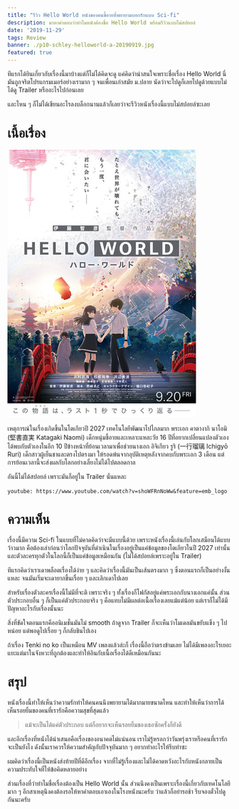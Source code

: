```yaml
---
title: "รีวิว Hello World หนังของคนขี้อายที่พยายามบอกรักแบบ Sci-fi"
description: มาหาคำตอบว่าทำไมหนังต้องชื่อ Hello World พร้อมรีวิวแบบไม่สปอยล์
date: '2019-11-29'
tags: Review
banner: ./p10-schley-helloworld-a-20190919.jpg
featured: true
---
```


ทีแรกได้ยินเกี่ยวกับเรื่องนี้มาบ้างแต่ก็ไม่ได้คิดจะดู แค่คิดว่าน่าสนใจเพราะชื่อเรื่อง Hello World นี่มันถูกจริตโปรแกรมเมอร์อย่างเรามาก ๆ จนเพื่อนเก่าสมัย ม.ปลาย นัดว่าจะไปดูก็เลยไปดูด้วยแบบไม่ได้ดู Trailer หรืออะไรไปก่อนเลย

และไหน ๆ ก็ไม่ได้เขียนอะไรลงบล็อกนานแล้วก็เลยว่าจะรีวิวหนังเรื่องนี้แบบไม่สปอยล์ซะเลย

# เนื้อเรื่อง

![Poster](A22139-3233310486.1563504783.jpg)

เหตุการณ์ในเรื่องเกิดขึ้นในโตเกียวปี 2027 เทคโนโลยีพัฒนาไปไกลมาก พระเอก คาตางากิ นาโอมิ (堅書直実 Katagaki Naomi) เด็กหนุ่มขี้อายและเหลาะแหละวัย 16 ปีที่อยากเปลี่ยนแปลงตัวเอง ได้พบกับตัวเองในอีก 10 ปีข้างหน้าที่ย้อนเวลามาเพื่อช่วยนางเอก อิจิเกียว รูริ (一行瑠璃 Ichigyō Ruri) เด็กสาวผู้เย็นชาและตรงไปตรงมา ให้รอดพ้นจากอุบัติเหตุหลังจากคบกับพระเอก 3 เดือน แต่การย้อนเวลานี้จะส่งผลกับโลกอย่างเลี่ยงไม่ได้ไปตลอดกาล

อันนี้ไม่ได้สปอยล์ เพราะมันก็อยู่ใน Trailer นั่นแหละ

`youtube: https://www.youtube.com/watch?v=shoWFRnNoWw&feature=emb_logo`

# ความเห็น

เรื่องนี้มีความ Sci-fi ในแบบที่ไม่คาดคิดว่าจะมีแบบนี้ด้วย เพราะหนังเรื่องนี้เล่นกับโลกเสมือนได้แบบว้าวมาก คือต้องเล่าก่อนว่าโลกปัจจุบันที่ดำเนินในเรื่องอยู่เป็นแค่ข้อมูลของโตเกียวในปี 2027 เท่านั้น และตัวละครทุกตัวในโลกนี้ก็เป็นแค่ข้อมูลเหมือนกัน (ไม่ได้สปอยล์เพราะอยู่ใน Trailer)

ทีแรกคิดว่าเราเดาพล็อตเรื่องได้ง่าย ๆ และคิดว่าเรื่องนี้มันเป็นเส้นตรงมาก ๆ ซึ่งตอนแรกก็เป็นอย่างงั้นแหละ จนมันเริ่มจะเดายากขึ้นเรื่อย ๆ และเลิกเดาไปเลย

สำหรับเรื่องตัวละครเรื่องนี้ไม่มีที่จะติ เพราะจริง ๆ ทั้งเรื่องก็โฟกัสอยู่แค่พระเอกกับนางเอกแค่นั้น ส่วนตัวประกอบอื่น ๆ ก็เป็นแค่ตัวประกอบจริง ๆ คือแทบไม่มีผลต่อเนื้อเรื่องเลยแม้แต่น้อย แต่เราก็ไม่ได้มีปัญหาอะไรกับเรื่องนั้นนะ

สิ่งที่ขัดใจตอนแรกคืออนิเมชั่นมันไม่ smooth ถ้าดูจาก Trailer ก็จะเห็นว่าโมเดลมันขยับแข็ง ๆ ไปหน่อย แต่พอดูไปเรื่อย ๆ ก็กลับชินไปเอง

ถ้าเรื่อง Tenki no ko เป็นเหมือน MV เพลงแล้วล่ะก็ เรื่องนี้ถือว่าตรงข้ามเลย ไม่ได้มีเพลงอะไรเยอะแยะแต่มาในจังหวะที่ถูกต้องและทำให้อินกับเนื้อเรื่องได้ดีเหมือนกันนะ

# สรุป

หนังเรื่องนี้ทำให้เห็นว่าความรักทำให้คนคนนึงพยายามได้มากมายขนาดไหน และทำให้เห็นว่าการได้เห็นรอยยิ้มของคนที่เรารักคือความสุขที่สุดแล้ว

> แม้จะเป็นได้แค่ตัวประกอบ แต่ก็อยากจะเห็นรอยยิ้มของเธอซักครั้งก็ยังดี

และอีกเรื่องที่หนังได้นำเสนอคือเรื่องของอนาคตไม่แน่นอน เราไม่รู้หรอกว่าวันพรุ่งเราหรือคนที่เรารักจะเป็นยังไง ดังนั้นเราควรให้ความสำคัญกับปัจจุบันมาก ๆ อยากทำอะไรให้รีบทำซะ

ผมคิดว่าเรื่องนี้เป็นหนังส่งท้ายปีที่ดีอีกเรื่อง จากที่ไม่รู้เรื่องและไม่ได้คาดหวังอะไรกับหนังกลายเป็นความประทับใจที่ให้ข้อคิดหลายอย่าง

ส่วนเรื่องที่ว่าทำไมชื่อเรื่องต้องเป็น Hello World นั้น ส่วนนึงคงเป็นเพราะเรื่องนี้เกี่ยวกับเทคโนโลยีมาก ๆ อีกสาเหตุนึงคงต้องรอให้หาคำตอบเอาเองในโรงหนังนะครับ ว่าแล้วก็อย่ารอช้า รีบจองตั๋วไปดูกันนะครับ
